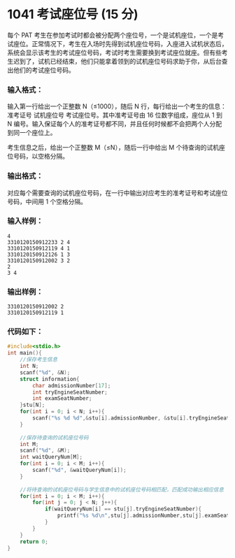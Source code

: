 # 1041 考试座位号 (15 分)
每个 PAT 考生在参加考试时都会被分配两个座位号，一个是试机座位，一个是考试座位。正常情况下，考生在入场时先得到试机座位号码，入座进入试机状态后，系统会显示该考生的考试座位号码，考试时考生需要换到考试座位就座。但有些考生迟到了，试机已经结束，他们只能拿着领到的试机座位号码求助于你，从后台查出他们的考试座位号码。
### 输入格式：
输入第一行给出一个正整数 N（≤1000），随后 N 行，每行给出一个考生的信息：准考证号 试机座位号 考试座位号。其中准考证号由 16 位数字组成，座位从 1 到 N 编号。输入保证每个人的准考证号都不同，并且任何时候都不会把两个人分配到同一个座位上。

考生信息之后，给出一个正整数 M（≤N），随后一行中给出 M 个待查询的试机座位号码，以空格分隔。
### 输出格式：
对应每个需要查询的试机座位号码，在一行中输出对应考生的准考证号和考试座位号码，中间用 1 个空格分隔。
### 输入样例：
```
4
3310120150912233 2 4
3310120150912119 4 1
3310120150912126 1 3
3310120150912002 3 2
2
3 4
```
### 输出样例：
```
3310120150912002 2
3310120150912119 1
```
### 代码如下：
```c
#include<stdio.h>
int main(){
    //保存考生信息 
    int N;
    scanf("%d", &N); 
    struct information{
        char admissionNumber[17];
        int tryEngineSeatNumber;
        int examSeatNumber;
    }stu[N];
    for(int i = 0; i < N; i++){
        scanf("%s %d %d",&stu[i].admissionNumber, &stu[i].tryEngineSeatNumber, &stu[i].examSeatNumber);
    }
    
    //保存待查询的试机座位号码 
    int M;
    scanf("%d", &M);
    int waitQueryNum[M];
    for(int i = 0; i < M; i++){
        scanf("%d", &waitQueryNum[i]);
    }
    
    //将待查询的试机座位号码与学生信息中的试机座位号码相匹配，匹配成功输出相应信息 
    for(int i = 0; i < M; i++){
        for(int j = 0; j < N; j++){
            if(waitQueryNum[i] == stu[j].tryEngineSeatNumber){
                printf("%s %d\n",stu[j].admissionNumber,stu[j].examSeatNumber);
            }
        }
    }
    return 0;
}
```